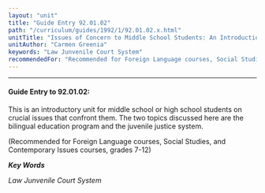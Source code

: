 ```yaml
---
layout: "unit"
title: "Guide Entry 92.01.02"
path: "/curriculum/guides/1992/1/92.01.02.x.html"
unitTitle: "Issues of Concern to Middle School Students: An Introduction to Bilingual Education and to the Juvenile Justice System"
unitAuthor: "Carmen Greenia"
keywords: "Law Junvenile Court System"
recommendedFor: "Recommended for Foreign Language courses, Social Studies, and Contemporary Issues courses, grades 7-12"
---
```

<body>
<hr/>
<h4>
Guide Entry to 92.01.02:
</h4>
This is an introductory unit for middle school or high school students on crucial issues that confront them. The two topics discussed here are the bilingual education program and the juvenile justice system.
<p>
(Recommended for Foreign Language courses, Social Studies, and Contemporary Issues courses, grades 7-12)
</p>
<p>
<b>
<i>
Key Words
</i>
</b>
<br/>
</p>
<p>
<i>
Law Junvenile Court System
</i>
</p>
</body>
